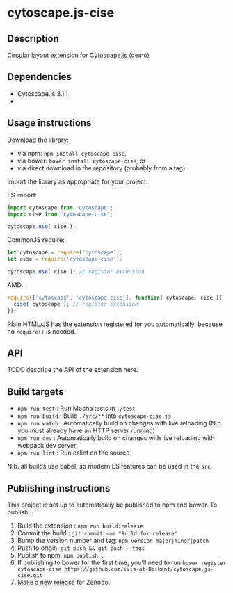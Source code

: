 cytoscape.js-cise
================================================================================


## Description

Circular layout extension for Cytoscape.js ([demo](https://iVis-at-Bilkent.github.io/cytoscape.js-cise))

## Dependencies

 * Cytoscape.js 3.1.1
 * <List your dependencies here please>


## Usage instructions

Download the library:
 * via npm: `npm install cytoscape-cise`,
 * via bower: `bower install cytoscape-cise`, or
 * via direct download in the repository (probably from a tag).

Import the library as appropriate for your project:

ES import:

```js
import cytoscape from 'cytoscape';
import cise from 'cytoscape-cise';

cytoscape.use( cise );
```

CommonJS require:

```js
let cytoscape = require('cytoscape');
let cise = require('cytoscape-cise');

cytoscape.use( cise ); // register extension
```

AMD:

```js
require(['cytoscape', 'cytoscape-cise'], function( cytoscape, cise ){
  cise( cytoscape ); // register extension
});
```

Plain HTML/JS has the extension registered for you automatically, because no `require()` is needed.


## API

TODO describe the API of the extension here.


## Build targets

* `npm run test` : Run Mocha tests in `./test`
* `npm run build` : Build `./src/**` into `cytoscape-cise.js`
* `npm run watch` : Automatically build on changes with live reloading (N.b. you must already have an HTTP server running)
* `npm run dev` : Automatically build on changes with live reloading with webpack dev server
* `npm run lint` : Run eslint on the source

N.b. all builds use babel, so modern ES features can be used in the `src`.


## Publishing instructions

This project is set up to automatically be published to npm and bower.  To publish:

1. Build the extension : `npm run build:release`
1. Commit the build : `git commit -am "Build for release"`
1. Bump the version number and tag: `npm version major|minor|patch`
1. Push to origin: `git push && git push --tags`
1. Publish to npm: `npm publish .`
1. If publishing to bower for the first time, you'll need to run `bower register cytoscape-cise https://github.com/iVis-at-Bilkent/cytoscape.js-cise.git`
1. [Make a new release](https://github.com/iVis-at-Bilkent/cytoscape.js-cise/releases/new) for Zenodo.

